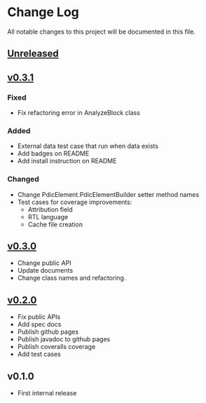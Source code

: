 # Change Log
All notable changes to this project will be documented in this file.

## [Unreleased]

## [v0.3.1]
### Fixed
* Fix refactoring error in AnalyzeBlock class

### Added
* External data test case that run when data exists
* Add badges on README
* Add install instruction on README

### Changed
* Change PdicElement.PdicElementBuilder setter method names
* Test cases for coverage improvements:
  * Attribution field
  * RTL language
  * Cache file creation

## [v0.3.0]
* Change public API
* Update documents
* Change class names and refactoring.

## [v0.2.0]
* Fix public APIs
* Add spec docs
* Publish github pages
* Publish javadoc to github pages
* Publish coveralls coverage
* Add test cases

## v0.1.0
* First internal release

[Unreleased]: https://github.com/eb4j/pdic4j/compare/v0.3.1...HEAD
[v0.3.1]: https://github.com/eb4j/pdic4j/compare/v0.3.0...v0.3.1
[v0.3.0]: https://github.com/eb4j/pdic4j/compare/v0.2.0...v0.3.0
[v0.2.0]: https://github.com/eb4j/pdic4j/compare/v0.1.0...v0.2.0
